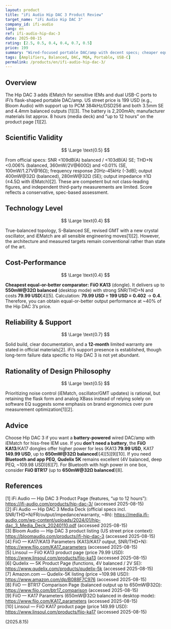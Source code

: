 ```yaml
---
layout: product
title: "iFi Audio Hip DAC 3 Product Review"
target_name: "iFi Audio Hip DAC 3"
company_id: ifi-audio
lang: en
ref: ifi-audio-hip-dac-3
date: 2025-08-15
rating: [2.5, 0.5, 0.4, 0.4, 0.7, 0.5]
price: 199
summary: "Wired-focused portable DAC/amp with decent specs; cheaper equal-or-better alternatives (e.g., FiiO KA13) undercut its value"
tags: [Amplifiers, Balanced, DAC, MQA, Portable, USB-C]
permalink: /products/en/ifi-audio-hip-dac-3/
---
```

## Overview

The Hip DAC 3 adds iEMatch for sensitive IEMs and dual USB-C ports to iFi’s flask-shaped portable DAC/amp. US street price is 199 USD (e.g., Bloom Audio) with support up to PCM 384kHz/DSD256 and both 3.5mm SE and 4.4mm balanced outputs [1][3]. The battery is 2,200mAh; manufacturer materials list approx. 8 hours (media deck) and “up to 12 hours” on the product page [1][2].

## Scientific Validity

$$ \Large \text{0.5} $$

From official specs: SNR <109dB(A) balanced / <103dB(A) SE; THD+N <0.006% (balanced, 360mW/2V@600Ω) and <0.01% (SE, 100mW/1.27V@16Ω); frequency response 20Hz–45kHz (-3dB); output 400mW@32Ω (balanced), 280mW@32Ω (SE); output impedance ≤1Ω (≤4.5Ω with iEMatch)[2]. These are competent but not class-leading figures, and independent third-party measurements are limited. Score reflects a conservative, spec-based assessment.

## Technology Level

$$ \Large \text{0.4} $$

True-balanced topology, S-Balanced SE, revised GMT with a new crystal oscillator, and iEMatch are all sensible engineering moves[1][2]. However, the architecture and measured targets remain conventional rather than state of the art.

## Cost-Performance

$$ \Large \text{0.4} $$

**Cheapest equal-or-better comparator:** **FiiO KA13** (dongle). It delivers up to **550mW@32Ω balanced** (desktop mode) with strong SNR/THD+N and costs **79.99 USD**[4][5]. Calculation: **79.99 USD ÷ 199 USD = 0.402** → **0.4**. Therefore, you can obtain equal-or-better output performance at ~40% of the Hip DAC 3’s price.

## Reliability & Support

$$ \Large \text{0.7} $$

Solid build, clear documentation, and a **12-month** limited warranty are stated in official materials[2]. iFi’s support presence is established, though long-term failure data specific to Hip DAC 3 is not yet abundant.

## Rationality of Design Philosophy

$$ \Large \text{0.5} $$

Prioritizing noise control (iEMatch, oscillator/GMT updates) is rational, but retaining the flask form and analog XBass instead of relying solely on software EQ suggests some emphasis on brand ergonomics over pure measurement optimization[1][2].

## Advice

Choose Hip DAC 3 if you want a **battery-powered** wired DAC/amp with iEMatch for hiss-free IEM use. If you **don’t need a battery**, the **FiiO KA13**/KA17 dongles offer higher power for less (KA13 **79.99 USD**, KA17 **149.99 USD**, up to **650mW@32Ω balanced**)[4][5][9][10]. If you need **Bluetooth and app PEQ**, **Qudelix 5K** remains excellent (4V balanced, deep PEQ, ~109.98 USD)[6][7]. For Bluetooth with high power in one box, consider **FiiO BTR17** (up to **650mW@32Ω balanced**)[8].

## References

[1] iFi Audio — Hip DAC 3 Product Page (features, “up to 12 hours”): https://ifi-audio.com/products/hip-dac-3/ (accessed 2025-08-15)  
[2] iFi Audio — Hip DAC 3 Media Deck (official specs incl. SNR/THD+N/FR/output/impedance/warranty, ~8h): https://media.ifi-audio.com/wp-content/uploads/2024/01/hip-dac_3_Media_Deck_20240110.pdf (accessed 2025-08-15)  
[3] Bloom Audio — Hip DAC 3 product listing (US street price context): https://bloomaudio.com/products/ifi-hip-dac-3 (accessed 2025-08-15)  
[4] FiiO — KA17/KA13 Parameters (KA13/KA17 output, SNR/THD+N): https://www.fiio.com/KA17_parameters (accessed 2025-08-15)  
[5] Linsoul — FiiO KA13 product page (price 79.99 USD): https://www.linsoul.com/products/fiio-ka13 (accessed 2025-08-15)  
[6] Qudelix — 5K Product Page (functions, 4V balanced / 2V SE): https://www.qudelix.com/products/qudelix-5k (accessed 2025-08-15)  
[7] Amazon.com — Qudelix-5K listing (price ~109.98 USD): https://www.amazon.com/dp/B088F7C976 (accessed 2025-08-15)  
[8] FiiO — BTR17 Comparison Page (balanced output up to 650mW@32Ω): https://www.fiio.com/btr17_comparison (accessed 2025-08-15)  
[9] FiiO — KA17 Parameters (650mW@32Ω balanced in desktop mode): https://www.fiio.com/KA17_parameters (accessed 2025-08-15)  
[10] Linsoul — FiiO KA17 product page (price 149.99 USD): https://www.linsoul.com/products/fiio-ka17 (accessed 2025-08-15)

(2025.8.15)

